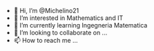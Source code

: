 - 👋 Hi, I’m @Michelino21
- 👀 I’m interested in Mathematics and IT
- 🌱 I’m currently learning Ingegneria Matematica
- 💞️ I’m looking to collaborate on ...
- 📫 How to reach me ...

<!---
Michelino21/Michelino21 is a ✨ special ✨ repository because its `README.md` (this file) appears on your GitHub profile.
You can click the Preview link to take a look at your changes.
--->
